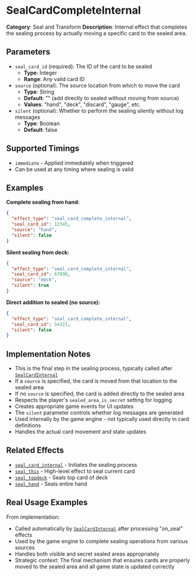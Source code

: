 # SealCardCompleteInternal

**Category**: Seal and Transform
**Description**: Internal effect that completes the sealing process by actually moving a specific card to the sealed area.

## Parameters

- `seal_card_id` (required): The ID of the card to be sealed
  - **Type**: Integer
  - **Range**: Any valid card ID
- `source` (optional): The source location from which to move the card
  - **Type**: String
  - **Default**: "" (add directly to sealed without moving from source)
  - **Values**: "hand", "deck", "discard", "gauge", etc.
- `silent` (optional): Whether to perform the sealing silently without log messages
  - **Type**: Boolean
  - **Default**: false

## Supported Timings

- `immediate` - Applied immediately when triggered
- Can be used at any timing where sealing is valid

## Examples

**Complete sealing from hand:**
```json
{
  "effect_type": "seal_card_complete_internal",
  "seal_card_id": 12345,
  "source": "hand",
  "silent": false
}
```

**Silent sealing from deck:**
```json
{
  "effect_type": "seal_card_complete_internal",
  "seal_card_id": 67890,
  "source": "deck",
  "silent": true
}
```

**Direct addition to sealed (no source):**
```json
{
  "effect_type": "seal_card_complete_internal",
  "seal_card_id": 54321,
  "silent": false
}
```

## Implementation Notes

- This is the final step in the sealing process, typically called after [`SealCardInternal`](seal_card_internal.md)
- If a `source` is specified, the card is moved from that location to the sealed area
- If no `source` is specified, the card is added directly to the sealed area
- Respects the player's `sealed_area_is_secret` setting for logging
- Creates appropriate game events for UI updates
- The `silent` parameter controls whether log messages are generated
- Used internally by the game engine - not typically used directly in card definitions
- Handles the actual card movement and state updates

## Related Effects

- [`seal_card_internal`](seal_card_internal.md) - Initiates the sealing process
- [`seal_this`](seal_this.md) - High-level effect to seal current card
- [`seal_topdeck`](seal_topdeck.md) - Seals top card of deck
- [`seal_hand`](seal_hand.md) - Seals entire hand

## Real Usage Examples

From implementation:
- Called automatically by [`SealCardInternal`](seal_card_internal.md) after processing "on_seal" effects
- Used by the game engine to complete sealing operations from various sources
- Handles both visible and secret sealed areas appropriately
- Strategic context: The final mechanism that ensures cards are properly moved to the sealed area and all game state is updated correctly